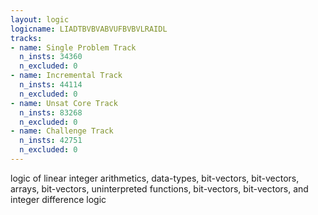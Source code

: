 ```yaml
---
layout: logic
logicname: LIADTBVBVABVUFBVBVLRAIDL
tracks:
- name: Single Problem Track
  n_insts: 34360
  n_excluded: 0
- name: Incremental Track
  n_insts: 44114
  n_excluded: 0
- name: Unsat Core Track
  n_insts: 83268
  n_excluded: 0
- name: Challenge Track
  n_insts: 42751
  n_excluded: 0
---
```

logic of linear integer arithmetics, data-types, bit-vectors, bit-vectors, arrays, bit-vectors, uninterpreted functions, bit-vectors, bit-vectors, and integer difference logic
